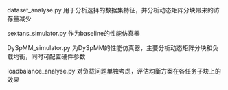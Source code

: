 dataset_analyse.py 用于分析选择的数据集特征，并分析动态矩阵分块带来的访存量减少

sextans_simulator.py 作为baseline的性能仿真器

DySpMM_simulator.py 为DySpMM的性能仿真器，主要分析动态矩阵分块和负载均衡，同时可配置硬件参数

loadbalance_analyse.py 对负载问题单独考虑，评估均衡方案在各任务子块上的效果
